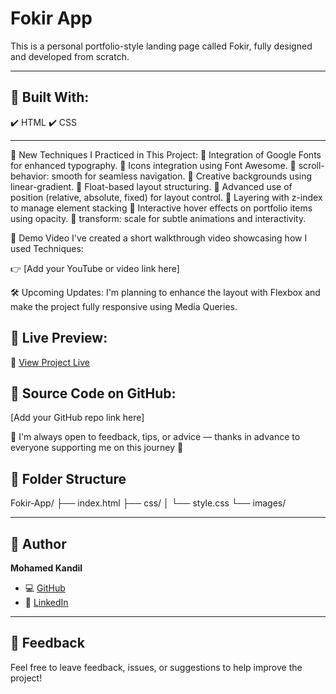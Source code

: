 
# Fokir App
This is a personal portfolio-style landing page called Fokir, fully designed and developed from scratch.

----

## 🔧 Built With:
✔️ HTML
✔️ CSS

---

🧠 New Techniques I Practiced in This Project:
🔸 Integration of Google Fonts for enhanced typography.
🔸 Icons integration using Font Awesome.
🔸 scroll-behavior: smooth for seamless navigation.
🔸 Creative backgrounds using linear-gradient.
🔸 Float-based layout structuring.
🔸 Advanced use of position (relative, absolute, fixed) for layout control.
🔸 Layering with z-index to manage element stacking
🔸 Interactive hover effects on portfolio items using opacity.
🔸 transform: scale for subtle animations and interactivity.


🎥 Demo Video
I've created a short walkthrough video showcasing how I used Techniques:

👉 [Add your YouTube or video link here]

🛠 Upcoming Updates:
I'm planning to enhance the layout with Flexbox and make the project fully responsive using Media Queries.

## 🚀 Live Preview:
🔗 [View Project Live](https://mkandil4.github.io/Fokir-App/)

## 📂 Source Code on GitHub:
[Add your GitHub repo link here]

💬 I'm always open to feedback, tips, or advice — thanks in advance to everyone supporting me on this journey 🫶




## 📂 Folder Structure

Fokir-App/
├── index.html
├── css/
│ └── style.css
└── images/

---

## 👤 Author

**Mohamed Kandil**

- 💻 [GitHub](https://github.com/MKandil4)
- 💼 [LinkedIn](https://www.linkedin.com/in/mkandil4)

---

## 💬 Feedback

Feel free to leave feedback, issues, or suggestions to help improve the project!











